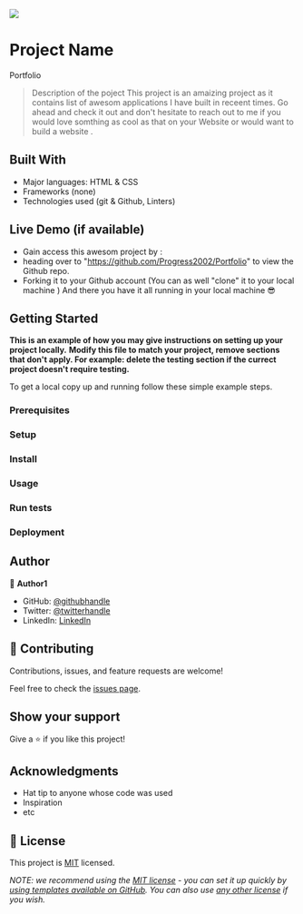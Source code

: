 ![](https://img.shields.io/badge/Microverse-blueviolet)

# Project Name 
 Portfolio 

> Description of the poject
 This project is an amaizing  project as it contains list of awesom applications I have built in receent times.
 Go ahead and check it out and don't hesitate to reach out to me if you would love somthing as cool as that on your Website or would want to build a website .

## Built With

- Major languages: HTML & CSS
- Frameworks (none)
- Technologies used (git & Github, Linters)

## Live Demo (if available)

- Gain access this awesom project by :
- heading over to "https://github.com/Progress2002/Portfolio" to view the Github repo.
- Forking it to your Github account (You can as well "clone" it to your local machine )
And there you have it all running in your local machine 😎


## Getting Started

**This is an example of how you may give instructions on setting up your project locally.**
**Modify this file to match your project, remove sections that don't apply. For example: delete the testing section if the currect project doesn't require testing.**


To get a local copy up and running follow these simple example steps.

### Prerequisites

### Setup

### Install

### Usage

### Run tests

### Deployment



## Author

👤 **Author1**

- GitHub: [@githubhandle](https://github.com/Progress2002)
- Twitter: [@twitterhandle](https://twitter.com/Progress_2002)
- LinkedIn: [LinkedIn](https://www.linkedin.com/in/progress-ezeamaka-27b114247)

## 🤝 Contributing

Contributions, issues, and feature requests are welcome!

Feel free to check the [issues page](../../issues/).

## Show your support

Give a ⭐️ if you like this project!

## Acknowledgments

- Hat tip to anyone whose code was used
- Inspiration
- etc

## 📝 License

This project is [MIT](./LICENSE) licensed.

_NOTE: we recommend using the [MIT license](https://choosealicense.com/licenses/mit/) - you can set it up quickly by [using templates available on GitHub](https://docs.github.com/en/communities/setting-up-your-project-for-healthy-contributions/adding-a-license-to-a-repository). You can also use [any other license](https://choosealicense.com/licenses/) if you wish._
